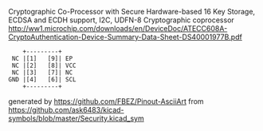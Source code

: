 Cryptographic Co-Processor with Secure Hardware-based 16 Key Storage, ECDSA and ECDH support, I2C, UDFN-8
Cryptographic coprocessor
http://ww1.microchip.com/downloads/en/DeviceDoc/ATECC608A-CryptoAuthentication-Device-Summary-Data-Sheet-DS40001977B.pdf


	    +---------+
	 NC |[1]   [9]| EP
	 NC |[2]   [8]| VCC
	 NC |[3]   [7]| NC
	GND |[4]   [6]| SCL
	    +---------+


generated by https://github.com/FBEZ/Pinout-AsciiArt from https://github.com/ask6483/kicad-symbols/blob/master/Security.kicad_sym